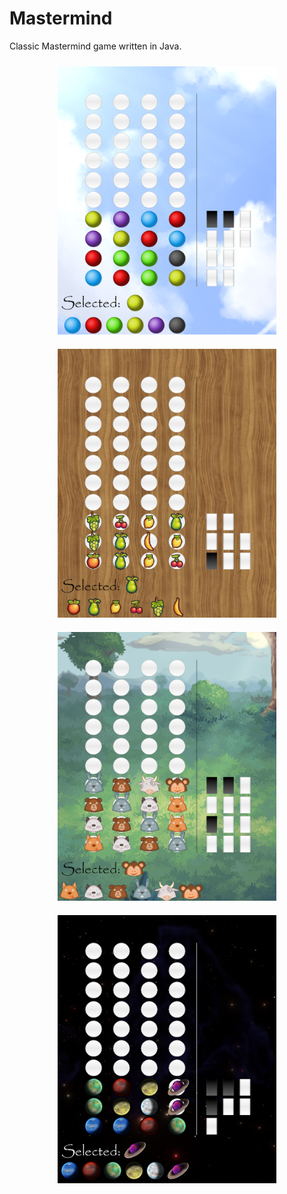 # Mastermind
Classic Mastermind game written in Java. 

<p align="center">
<img src="screenshots/default.png" width="350" style="padding: 10px 30px;">
<img src="screenshots/fruits.png" width="350" style="padding: 10px 30px;">
<img src="screenshots/animals.png" width="350" style="padding: 10px 30px;">
<img src="screenshots/planets.png" width="350" style="padding: 10px 30px;">
</p>
